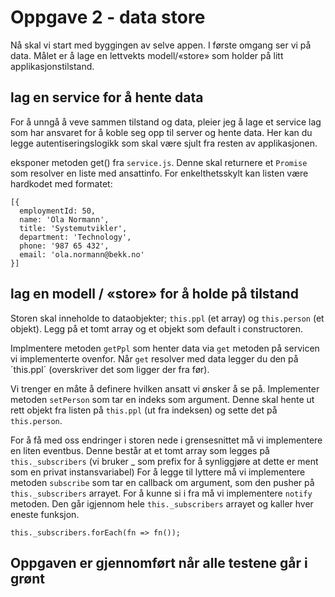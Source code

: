 # Oppgave 2 - data store

Nå skal vi start med byggingen av selve appen. I første omgang ser vi på data. Målet er å lage en lettvekts modell/«store» som holder på litt applikasjonstilstand.

## lag en service for å hente data
For å unngå å veve sammen tilstand og data, pleier jeg å lage et service lag som har ansvaret for å koble seg opp til server og hente data. Her kan du legge autentiseringslogikk som skal være sjult fra resten av applikasjonen.

eksponer metoden get() fra `service.js`. Denne skal returnere et `Promise` som resolver en liste med ansattinfo. For enkelthetsskylt kan listen være hardkodet med formatet:
```
[{
  employmentId: 50,
  name: 'Ola Normann',
  title: 'Systemutvikler',
  department: 'Technology',
  phone: '987 65 432',
  email: 'ola.normann@bekk.no'
}]
```

## lag en modell / «store» for å holde på tilstand
Storen skal inneholde to dataobjekter; `this.ppl` (et array) og `this.person` (et objekt). Legg på et tomt array og et objekt som default i constructoren.

Implmentere metoden `getPpl` som henter data via `get` metoden på servicen vi implementerte ovenfor. Når `get` resolver med data legger du den på ´this.ppl´ (overskriver det som ligger der fra før).

Vi trenger en måte å definere hvilken ansatt vi ønsker å se på. Implementer metoden `setPerson` som tar en indeks som argument. Denne skal hente ut rett objekt fra listen på `this.ppl` (ut fra indeksen) og sette det på `this.person`.

For å få med oss endringer i storen nede i grensesnittet må vi implementere en liten eventbus. Denne består at et tomt array som legges på `this._subscribers` (vi bruker _ som prefix for å synliggjøre at dette er ment som en privat instansvariabel)
For å legge til lyttere må vi implementere metoden `subscribe` som tar en callback om argument, som den pusher på `this._subscribers` arrayet.
For å kunne si i fra må vi implementere `notify` metoden. Den går igjennom hele `this._subscribers` arrayet og kaller hver eneste funksjon.
```
this._subscribers.forEach(fn => fn());
```



## Oppgaven er gjennomført når alle testene går i grønt
